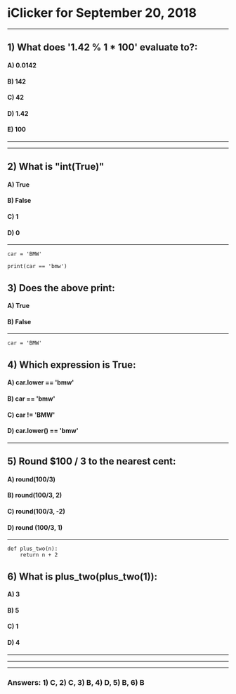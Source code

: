 
# iClicker for September 20, 2018

---

## 1) What does '1.42 % 1 * 100' evaluate to?:
#### A) 0.0142
#### B) 142
#### C) 42
#### D) 1.42
#### E) 100


---


---


## 2) What is "int(True)"
#### A) True
#### B) False
#### C) 1
#### D) 0

---

```
car = 'BMW'

print(car == 'bmw')
```

## 3) Does the above print:
#### A) True
#### B) False

---

```
car = 'BMW'
```

## 4) Which expression is True:
#### A) car.lower == 'bmw'
#### B) car == 'bmw'
#### C) car != 'BMW'
#### D) car.lower() == 'bmw'


---


## 5) Round $100 / 3 to the nearest cent:
#### A) round(100/3)
#### B) round(100/3, 2)
#### C) round(100/3, -2)
#### D) round (100/3, 1)


---


```
def plus_two(n):
    return n + 2
```

## 6) What is plus_two(plus_two(1)):
#### A) 3
#### B) 5
#### C) 1
#### D) 4




---

---

---

### Answers: 1) C, 2) C, 3) B, 4) D, 5) B, 6) B

